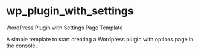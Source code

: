# wp_plugin_with_settings
WordPress Plugin with Settings Page Template

A simple template to start creating a Wordpress plugin with options page in the console.
